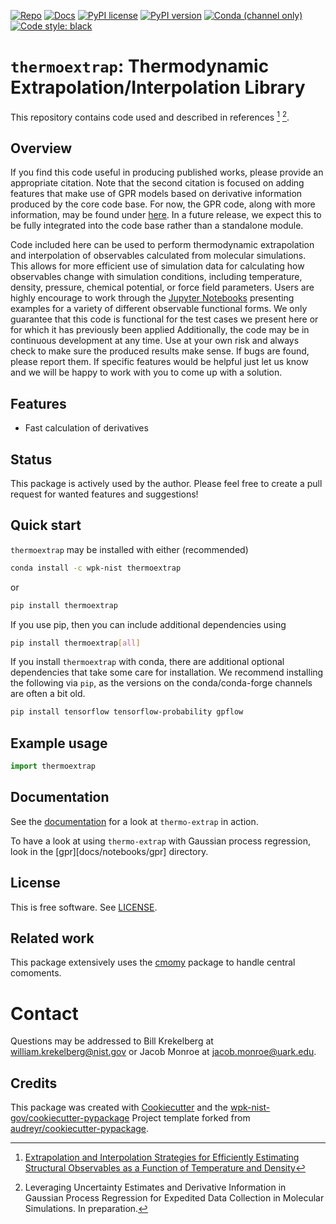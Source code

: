 [![Repo][repo-badge]][repo-link]
[![Docs][docs-badge]][docs-link]
[![PyPI license][license-badge]][license-link]
[![PyPI version][pypi-badge]][pypi-link]
[![Conda (channel only)][conda-badge]][conda-link]
[![Code style: black][black-badge]][black-link]


[black-badge]: https://img.shields.io/badge/code%20style-black-000000.svg
[black-link]: https://github.com/ambv/black
[pypi-badge]: https://img.shields.io/pypi/v/thermoextrap
<!-- [pypi-badge]: https://badge.fury.io/py/thermo-extrap -->
[pypi-link]: https://pypi.org/project/thermoextrap
[docs-badge]: https://img.shields.io/badge/docs-sphinx-informational
[docs-link]: https://pages.nist.gov/thermo-extrap/
[repo-badge]: https://img.shields.io/badge/--181717?logo=github&logoColor=ffffff
[repo-link]: https://github.com/usnistgov/thermo-extrap
[conda-badge]: https://img.shields.io/conda/v/wpk-nist/thermoextrap
[conda-link]: https://anaconda.org/wpk-nist/thermoextrap
<!-- Use total link so works from anywhere -->
[license-badge]: https://img.shields.io/pypi/l/cmomy?color=informational
[license-link]: https://github.com/usnistgov/thermo-extrap/blob/master/LICENSE
<!-- For more badges, see https://shields.io/category/other and https://naereen.github.io/badges/ -->

[numpy]: https://numpy.org
[Numba]: https://numba.pydata.org/
[xarray]: https://docs.xarray.dev/en/stable/
[cmomy]: https://github.com/usnistgov/cmomy
[gpr-link]: https://github.com/usnistgov/thermo-extrap/tree/master/docs/notebooks/gpr
[notebook-link]: https://github.com/usnistgov/thermo-extrap/tree/master/docs/notebooks



# `thermoextrap`: Thermodynamic Extrapolation/Interpolation Library

This repository contains code used and described in references [^fn1] [^fn2].

[^fn1]: [Extrapolation and Interpolation Strategies for Efficiently Estimating Structural Observables as a Function of Temperature and Density](https://doi.org/10.1063/5.0014282)

[^fn2]: Leveraging Uncertainty Estimates and Derivative Information in Gaussian Process Regression for Expedited Data Collection in Molecular Simulations. In preparation.


## Overview

If you find this code useful in producing published works, please provide an appropriate citation.
Note that the second citation is focused on adding features that make use of GPR models based on derivative information produced by the core code base.
For now, the GPR code, along with more information, may be found under [here][gpr-link].
In a future release, we expect this to be fully integrated into the code base rather than a standalone module.

Code included here can be used to perform thermodynamic extrapolation and
interpolation of observables calculated from molecular simulations. This allows
for more efficient use of simulation data for calculating how observables change
with simulation conditions, including temperature, density, pressure, chemical
potential, or force field parameters. Users are highly encourage to work through
the [Jupyter Notebooks][notebook-link] presenting examples for
a variety of different observable functional forms. We only guarantee that this
code is functional for the test cases we present here or for which it has
previously been applied Additionally, the code may be in continuous development
at any time. Use at your own risk and always check to make sure the produced
results make sense. If bugs are found, please report them. If specific features
would be helpful just let us know and we will be happy to work with you to come
up with a solution.


## Features

* Fast calculation of derivatives

## Status

This package is actively used by the author.  Please feel free to create a pull request for wanted features and suggestions!


## Quick start

`thermoextrap` may be installed with either (recommended)
```bash
conda install -c wpk-nist thermoextrap
```
or
```bash
pip install thermoextrap
```

If you use pip, then you can include additional dependencies using
```bash
pip install thermoextrap[all]
```

If you install `thermoextrap` with conda, there are additional optional dependencies that take some care for installation.  We recommend installing the following via `pip`, as the versions on the conda/conda-forge channels are often a bit old.
```bash
pip install tensorflow tensorflow-probability gpflow
```

## Example usage

```python
import thermoextrap

```

<!-- end-docs -->

## Documentation

See the [documentation][docs-link] for a look at `thermo-extrap` in action.

To have a look at using `thermo-extrap` with Gaussian process regression, look in the [gpr][docs/notebooks/gpr] directory.

## License

This is free software.  See [LICENSE][license-link].

## Related work

This package extensively uses the [cmomy] package to handle central comoments.


# Contact
Questions may be addressed to Bill Krekelberg at william.krekelberg@nist.gov or Jacob Monroe at jacob.monroe@uark.edu.


## Credits

This package was created with
[Cookiecutter](https://github.com/audreyr/cookiecutter) and the
[wpk-nist-gov/cookiecutter-pypackage](https://github.com/wpk-nist-gov/cookiecutter-pypackage)
Project template forked from
[audreyr/cookiecutter-pypackage](https://github.com/audreyr/cookiecutter-pypackage).
